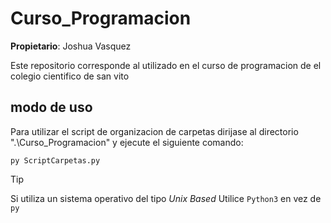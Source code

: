 # Curso_Programacion
__Propietario__: Joshua Vasquez

Este repositorio corresponde al utilizado en el curso de programacion de el colegio cientifico de san vito 

## modo de uso

Para utilizar el script de organizacion de carpetas dirijase al directorio ".\Curso_Programacion\" y ejecute el siguiente comando:
``` 
py ScriptCarpetas.py
```
> [!TIP]
> Si utiliza un sistema operativo del tipo _Unix Based_ Utilice `Python3` en vez de `py`

